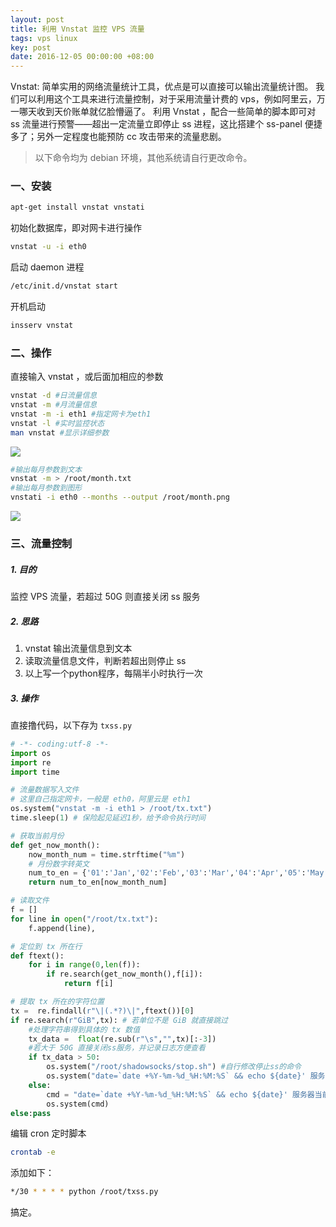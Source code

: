 ```yaml
---
layout: post
title: 利用 Vnstat 监控 VPS 流量
tags: vps linux
key: post
date: 2016-12-05 00:00:00 +08:00
---
```


Vnstat: 简单实用的网络流量统计工具，优点是可以直接可以输出流量统计图。
我们可以利用这个工具来进行流量控制，对于采用流量计费的 vps，例如阿里云，万一哪天收到天价账单就亿脸懵逼了。
利用 Vnstat ，配合一些简单的脚本即可对 ss 流量进行预警——超出一定流量立即停止 ss 进程，这比搭建个 ss-panel 便捷多了；另外一定程度也能预防 cc 攻击带来的流量悲剧。

>以下命令均为 debian 环境，其他系统请自行更改命令。

### 一、安装

```bash
apt-get install vnstat vnstati
```
初始化数据库，即对网卡进行操作
```bash
vnstat -u -i eth0
```
启动 daemon 进程
```bash
/etc/init.d/vnstat start
```
开机启动
```bash
insserv vnstat
```

### 二、操作
直接输入 vnstat ，或后面加相应的参数

```bash
vnstat -d #日流量信息
vnstat -m #月流量信息
vnstat -m -i eth1 #指定网卡为eth1
vnstat -l #实时监控状态
man vnstat #显示详细参数
```

![](http://ors3vio5q.bkt.clouddn.com/17-10-13/9458066.jpg)

```bash
#输出每月参数到文本
vnstat -m > /root/month.txt
#输出每月参数到图形
vnstati -i eth0 --months --output /root/month.png
```

![](http://ors3vio5q.bkt.clouddn.com/17-10-13/84847784.jpg)


### 三、流量控制

##### 1. 目的
监控 VPS 流量，若超过 50G 则直接关闭 ss 服务

##### 2. 思路
1. vnstat 输出流量信息到文本
1. 读取流量信息文件，判断若超出则停止 ss
1. 以上写一个python程序，每隔半小时执行一次

##### 3. 操作
直接撸代码，以下存为 `txss.py`

```python
# -*- coding:utf-8 -*-
import os
import re
import time

# 流量数据写入文件
# 这里自己指定网卡，一般是 eth0，阿里云是 eth1
os.system("vnstat -m -i eth1 > /root/tx.txt")
time.sleep(1) # 保险起见延迟1秒，给予命令执行时间

# 获取当前月份
def get_now_month():
    now_month_num = time.strftime("%m")
    # 月份数字转英文
    num_to_en = {'01':'Jan','02':'Feb','03':'Mar','04':'Apr','05':'May','06':'Jun','07':'Jul','08':'Aug','09':'Sept','10':'Oct','11':'Nov','12':'Dec'}
    return num_to_en[now_month_num]

# 读取文件
f = []
for line in open("/root/tx.txt"):
    f.append(line),

# 定位到 tx 所在行
def ftext():
    for i in range(0,len(f)):
        if re.search(get_now_month(),f[i]):
            return f[i]

# 提取 tx 所在的字符位置
tx =  re.findall(r"\|(.*?)\|",ftext())[0]
if re.search(r"GiB",tx): # 若单位不是 GiB 就直接跳过
    #处理字符串得到具体的 tx 数值
    tx_data =  float(re.sub(r"\s","",tx)[:-3])
    #若大于 50G 直接关闭ss服务，并记录日志方便查看
    if tx_data > 50:
        os.system("/root/shadowsocks/stop.sh") #自行修改停止ss的命令
        os.system("date=`date +%Y-%m-%d_%H:%M:%S` && echo ${date}' 服务器出向流量已超过50G，自动关闭shadowsocks' >> /root/stopss.log")
    else:
        cmd = "date=`date +%Y-%m-%d_%H:%M:%S` && echo ${date}' 服务器当前已使用流量 "+str(tx_data)+" GiB' >> /root/stopss.log"
        os.system(cmd)
else:pass
```

编辑 cron 定时脚本

```bash
crontab -e
```

添加如下：

```bash
*/30 * * * * python /root/txss.py
```

搞定。
